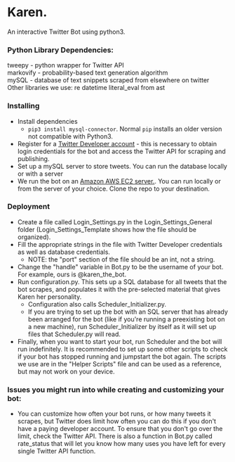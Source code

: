 # Karen.

An interactive Twitter Bot using python3.

### Python Library Dependencies:
tweepy - python wrapper for Twitter API  
markovify - probability-based text generation algorithm  
mySQL - database of text snippets scraped from elsewhere on twitter  
Other libraries we use:
    re
    datetime
    literal_eval from ast
### Installing
* Install dependencies
    * `pip3 install mysql-connector`. Normal `pip` installs an older version not compatible with Python3.
* Register for a [Twitter Developer account](https://developer.twitter.com/) - this is necessary to obtain login credentials for the bot and access the Twitter API for scraping and publishing. 
* Set up a mySQL server to store tweets. You can run the database locally or with a server
* We run the bot on an [Amazon AWS EC2 server.](https://aws.amazon.com/ec2/). You can run locally or from the server of your choice. Clone the repo to your destination. 

### Deployment
* Create a file called Login_Settings.py in the Login_Settings_General folder (Login_Settings_Template shows how the file should be organized).
* Fill the appropriate strings in the file with Twitter Developer credentials as well as database credentials.
    * NOTE: the "port" section of the file should be an int, not a string.
* Change the "handle" variable in Bot.py to be the username of your bot. For example, ours is @karen_the_bot.
* Run configuration.py. This sets up a SQL database for all tweets that the bot scrapes, and populates it with the pre-selected material that gives Karen her personality.
    * Configuration also calls Scheduler_Initializer.py. 
    * If you are trying to set up the bot with an SQL server that has already been arranged for the bot (like if you're 
    running a preexisting bot on a new machine), run Scheduler_Initializer by itself as it will set up files that Scheduler.py will read.
* Finally, when you want to start your bot, run Scheduler and the bot will run indefinitely. It is recommended to set up some other
  scripts to check if your bot has stopped running and jumpstart the bot again. The scripts we use are in the "Helper Scripts"
  file and can be used as a reference, but may not work on your device.
  
### Issues you might run into while creating and customizing your bot:
* You can customize how often your bot runs, or how many tweets it scrapes, but Twitter does limit how often you can do this
  if you don't have a paying developer account. To ensure that you don't go over the limit, check the Twitter API. There
  is also a function in Bot.py called rate_status that will let you know how many uses you have left for every single Twitter 
  API function.